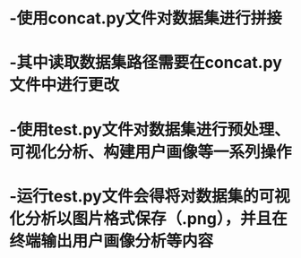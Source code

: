 # -使用concat.py文件对数据集进行拼接
# -其中读取数据集路径需要在concat.py文件中进行更改
# -使用test.py文件对数据集进行预处理、可视化分析、构建用户画像等一系列操作
# -运行test.py文件会得将对数据集的可视化分析以图片格式保存（.png），并且在终端输出用户画像分析等内容
